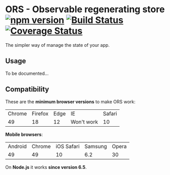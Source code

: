 # ORS - Observable regenerating store [![npm version](https://badge.fury.io/js/ors.svg)](https://www.npmjs.com/package/ors) [![Build Status](https://secure.travis-ci.org/arqex/ors.svg)](https://secure.travis-ci.org/arqex/ors) [![Coverage Status](https://coveralls.io/repos/github/arqex/ors/badge.svg?branch=master)](https://coveralls.io/github/arqex/ors?branch=master)

The simpler way of manage the state of your app.

## Usage
To be documented...

## Compatibility
These are the **minimum browser versions** to make ORS work:
<table>
  <tr>
    <td>Chrome</td>
    <td>Firefox</td>
    <td>Edge</td>
    <td>IE</td>
    <td>Safari</td>
  </tr>
  <tr>
    <td>49</td>
    <td>18</td>
    <td>12</td>
    <td>Won't work</td>
    <td>10</td>
  </tr>
</table>

 **Mobile browsers**:
<table>
  <tr>
    <td>Android</td>
    <td>Chrome</td>
    <td>iOS Safari</td>
    <td>Samsung</td>
    <td>Opera</td>
  </tr>
  <tr>
    <td>49</td>
    <td>49</td>
    <td>10</td>
    <td>6.2</td>
    <td>30</td>
  </tr>
</table>

On **Node.js** it works **since version 6.5**.
